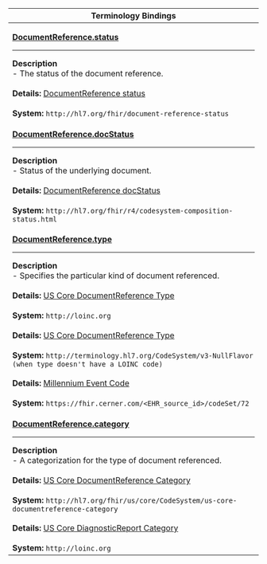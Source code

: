 |Terminology Bindings|
|---|
|<p>**[DocumentReference.status](http://hl7.org/fhir/r4/documentreference-definitions.html#DocumentReference.status)**<hr>**Description**<br>- The status of the document reference.<br><br>**Details:** [DocumentReference status](https://www.hl7.org/fhir/r4/valueset-document-reference-status.html)<br><br>**System:** `http://hl7.org/fhir/document-reference-status`|
|<p>**[DocumentReference.docStatus](http://hl7.org/fhir/r4/documentreference-definitions.html#DocumentReference.docStatus)**<hr>**Description**<br>- Status of the underlying document.<br><br>**Details:** [DocumentReference docStatus](http://hl7.org/fhir/r4/valueset-composition-status.html)<br><br>**System:** `http://hl7.org/fhir/r4/codesystem-composition-status.html`|
|<p>**[DocumentReference.type](http://hl7.org/fhir/r4/documentreference-definitions.html#DocumentReference.type)**<hr>**Description**<br>- Specifies the particular kind of document referenced.<br><br>**Details:** [US Core DocumentReference Type](https://hl7.org/fhir/us/core/ValueSet-us-core-documentreference-type.html)<br><br>**System:** `http://loinc.org`<br><br>**Details:** [US Core DocumentReference Type](https://hl7.org/fhir/us/core/ValueSet-us-core-documentreference-type.html)<br><br>**System:** `http://terminology.hl7.org/CodeSystem/v3-NullFlavor (when type doesn't have a LOINC code)`<br><br>**Details:** [Millennium Event Code](https://fhir.cerner.com/millennium/r4/proprietary-codes-and-systems/#code-set-72-clinical-event-codes)<br><br>**System:** `https://fhir.cerner.com/<EHR_source_id>/codeSet/72`|
|<p>**[DocumentReference.category](https://www.hl7.org/fhir/documentreference-definitions.html#DocumentReference.category)**<hr>**Description**<br>- A categorization for the type of document referenced.<br><br>**Details:** [US Core DocumentReference Category](https://hl7.org/fhir/us/core/ValueSet-us-core-documentreference-category.html)<br><br>**System:** `http://hl7.org/fhir/us/core/CodeSystem/us-core-documentreference-category`<br><br>**Details:** [US Core DiagnosticReport Category](https://hl7.org/fhir/us/core/ValueSet-us-core-diagnosticreport-category.html)<br><br>**System:** `http://loinc.org`|